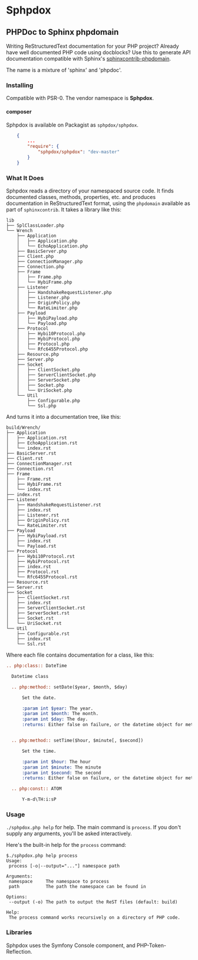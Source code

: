 <!-- vim: set ts=4 sw=4 tw=78 : -->

# Sphpdox
## PHPDoc to Sphinx phpdomain

Writing ReStructuredText documentation for your PHP project? Already have well
documented PHP code using docblocks? Use this to generate API documentation
compatible with Sphinx's [sphinxcontrib-phpdomain](http://packages.python.org/sphinxcontrib-phpdomain/).

The name is a mixture of 'sphinx' and 'phpdoc'.

### Installing

Compatible with PSR-0. The vendor namespace is **Sphpdox**.

#### composer

Sphpdox is available on Packagist as `sphpdox/sphpdox`.

```json
    {
        ...
        "require": {
            "sphpdox/sphpdox": "dev-master"
        }
    }
```

### What It Does

Sphpdox reads a directory of your namespaced source code. It finds documented
classes, methods, properties, etc. and produces documentation in ReStructuredText
format, using the `phpdomain` available as part of `sphinxcontrib`. It takes a 
library like this:

```
lib
├── SplClassLoader.php
└── Wrench
    ├── Application
    │   ├── Application.php
    │   └── EchoApplication.php
    ├── BasicServer.php
    ├── Client.php
    ├── ConnectionManager.php
    ├── Connection.php
    ├── Frame
    │   ├── Frame.php
    │   └── HybiFrame.php
    ├── Listener
    │   ├── HandshakeRequestListener.php
    │   ├── Listener.php
    │   ├── OriginPolicy.php
    │   └── RateLimiter.php
    ├── Payload
    │   ├── HybiPayload.php
    │   └── Payload.php
    ├── Protocol
    │   ├── Hybi10Protocol.php
    │   ├── HybiProtocol.php
    │   ├── Protocol.php
    │   └── Rfc6455Protocol.php
    ├── Resource.php
    ├── Server.php
    ├── Socket
    │   ├── ClientSocket.php
    │   ├── ServerClientSocket.php
    │   ├── ServerSocket.php
    │   ├── Socket.php
    │   └── UriSocket.php
    └── Util
        ├── Configurable.php
        └── Ssl.php
```

And turns it into a documentation tree, like this:

```
build/Wrench/
├── Application
│   ├── Application.rst
│   ├── EchoApplication.rst
│   └── index.rst
├── BasicServer.rst
├── Client.rst
├── ConnectionManager.rst
├── Connection.rst
├── Frame
│   ├── Frame.rst
│   ├── HybiFrame.rst
│   └── index.rst
├── index.rst
├── Listener
│   ├── HandshakeRequestListener.rst
│   ├── index.rst
│   ├── Listener.rst
│   ├── OriginPolicy.rst
│   └── RateLimiter.rst
├── Payload
│   ├── HybiPayload.rst
│   ├── index.rst
│   └── Payload.rst
├── Protocol
│   ├── Hybi10Protocol.rst
│   ├── HybiProtocol.rst
│   ├── index.rst
│   ├── Protocol.rst
│   └── Rfc6455Protocol.rst
├── Resource.rst
├── Server.rst
├── Socket
│   ├── ClientSocket.rst
│   ├── index.rst
│   ├── ServerClientSocket.rst
│   ├── ServerSocket.rst
│   ├── Socket.rst
│   └── UriSocket.rst
└── Util
    ├── Configurable.rst
    ├── index.rst
    └── Ssl.rst
```

Where each file contains documentation for a class, like this:

```rst
.. php:class:: DateTime

  Datetime class

  .. php:method:: setDate($year, $month, $day)

      Set the date.

      :param int $year: The year.
      :param int $month: The month.
      :param int $day: The day.
      :returns: Either false on failure, or the datetime object for method chaining.


  .. php:method:: setTime($hour, $minute[, $second])

      Set the time.

      :param int $hour: The hour
      :param int $minute: The minute
      :param int $second: The second
      :returns: Either false on failure, or the datetime object for method chaining.

  .. php:const:: ATOM

      Y-m-d\TH:i:sP
```

### Usage

`./sphpdox.php help` for help. The main command is `process`. If you don't
supply any arguments, you'll be asked interactively.

Here's the built-in help for the `process` command:

```
$./sphpdox.php help process
Usage:
 process [-o|--output="..."] namespace path

Arguments:
 namespace     The namespace to process
 path          The path the namespace can be found in

Options:
 --output (-o) The path to output the ReST files (default: build)

Help:
 The process command works recursively on a directory of PHP code.
```

### Libraries

Sphpdox uses the Symfony Console component, and PHP-Token-Reflection.
